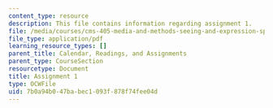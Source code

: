 ```yaml
---
content_type: resource
description: This file contains information regarding assignment 1.
file: /media/courses/cms-405-media-and-methods-seeing-and-expression-spring-2013/7b0a94b047babec1093f878f74fee04d_MITCMS_405S13_assignment1.pdf
file_type: application/pdf
learning_resource_types: []
parent_title: Calendar, Readings, and Assignments
parent_type: CourseSection
resourcetype: Document
title: Assignment 1
type: OCWFile
uid: 7b0a94b0-47ba-bec1-093f-878f74fee04d
---
```

